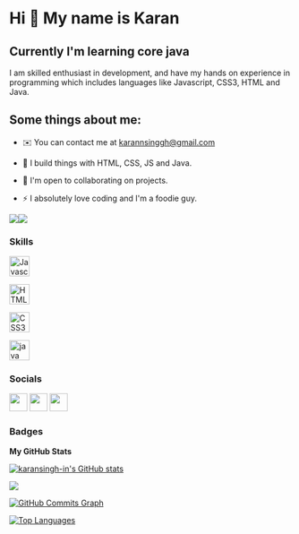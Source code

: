 Hi 👋 My name is Karan
=======================

Currently I'm learning core java
----------------------------

I am skilled enthusiast in development, and have my hands on experience in programming which includes languages like Javascript, CSS3, HTML and Java. 

## Some things about me:

* ✉️  You can contact me at [karannsinggh@gmail.com](mailto:karannsinggh@gmail.com) 

* 🤝  I build things with HTML, CSS, JS and Java.

* 🤝  I'm open to collaborating on projects.

* ⚡  I absolutely love coding and I'm a foodie guy.




<a href="https://www.twitter.com/karansingh_ind" target="_blank" rel="noreferrer"><img
src="https://img.shields.io/twitter/follow/karansingh_ind?logo=twitter&style=for-the-badge&color=0891b2&labelColor=1c1917"
/></a><a href="https://www.github.com/karansingh-in" target="_blank" rel="noreferrer"><img
src="https://img.shields.io/github/followers/karansingh-in?logo=github&style=for-the-badge&color=0891b2&labelColor=1c1917" /></a>


### Skills

<p align="left">
<a href="https://developer.mozilla.org/en-US/docs/Web/JavaScript" target="_blank" rel="noreferrer"><img src="https://raw.githubusercontent.com/danielcranney/readme-generator/main/public/icons/skills/javascript-colored.svg" width="36" height="36" alt="Javascript" /></a>
  
<a href="https://developer.mozilla.org/en-US/docs/Glossary/HTML5" target="_blank" rel="noreferrer"><img src="https://raw.githubusercontent.com/danielcranney/readme-generator/main/public/icons/skills/html5-colored.svg" width="36" height="36" alt="HTML5" /></a>

<a href="https://www.w3.org/TR/CSS/#css" target="_blank" rel="noreferrer"><img src="https://raw.githubusercontent.com/danielcranney/readme-generator/main/public/icons/skills/css3-colored.svg" width="36" height="36" alt="CSS3" /></a>

<a href="https://www.w3.org/TR/CSS/#css" target="_blank" rel="noreferrer"><img src="https://raw.githubusercontent.com/danielcranney/readme-generator/main/public/icons/skills/java-colored.svg" width="36" height="36" alt="java" /></a>
</p>


### Socials

<p align="left"> <a href="https://www.github.com/karansingh-in" target="_blank" rel="noreferrer"><img src="https://raw.githubusercontent.com/danielcranney/readme-generator/main/public/icons/socials/github.svg" width="32" height="32" /></a> 
<a href="https://https://www.linkedin.com/in/karan-singh-a35a52235" target="_blank" rel="noreferrer"><img src="https://raw.githubusercontent.com/danielcranney/readme-generator/main/public/icons/socials/linkedin.svg" width="32" height="32" /></a>
<a href="https://www.twitter.com/karansingh_ind" target="_blank" rel="noreferrer"><img src="https://raw.githubusercontent.com/danielcranney/readme-generator/main/public/icons/socials/twitter.svg" width="32" height="32" /></a></p>

### Badges

<b>My GitHub Stats</b>

<a href="http://www.github.com/karansingh-in"><img src="https://github-readme-stats.vercel.app/api?username=karansingh-in&show_icons=true&hide=&count_private=true&title_color=0891b2&text_color=ffffff&icon_color=0891b2&bg_color=1c1917&hide_border=true&show_icons=true" alt="karansingh-in's GitHub stats" /></a>

<a href="http://www.github.com/karansingh-in"><img src="https://github-readme-streak-stats.herokuapp.com/?user=karansingh-in&stroke=ffffff&background=1c1917&ring=0891b2&fire=0891b2&currStreakNum=ffffff&currStreakLabel=0891b2&sideNums=ffffff&sideLabels=ffffff&dates=ffffff&hide_border=true" /></a>

<a href="http://www.github.com/karansingh-in"><img src="https://activity-graph.herokuapp.com/graph?username=karansingh-in&bg_color=1c1917&color=ffffff&line=0891b2&point=ffffff&area_color=1c1917&area=true&hide_border=true&custom_title=GitHub%20Commits%20Graph" alt="GitHub Commits Graph" /></a>

<a href="https://github.com/karansingh-in" align="left"><img src="https://github-readme-stats.vercel.app/api/top-langs/?username=karansingh-in&langs_count=10&title_color=0891b2&text_color=ffffff&icon_color=0891b2&bg_color=1c1917&hide_border=true&locale=en&custom_title=Top%20%Languages" alt="Top Languages" /></a>
